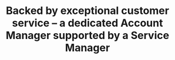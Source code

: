 ---
order: 4
icon: "/icons/nature.svg"
title: "<b>Backed by exceptional customer service</b> – a dedicated Account Manager supported by a Service Manager"
type: "locations"
---